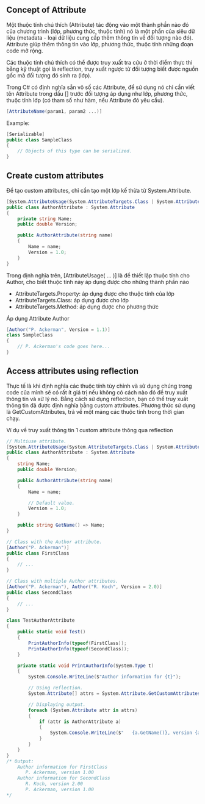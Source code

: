 ## Concept of Attribute

Một thuộc tính chú thích (Attribute) tác động vào một thành phần nào đó của chương trình (lớp, phương thức, thuộc tính) nó là một phần của siêu dữ liệu (metadata - loại dữ liệu cung cấp thêm thông tin về đối tượng nào đó). Attribute giúp thêm thông tin vào lớp, phương thức, thuộc tính những đoạn code mở rộng.

Các thuộc tính chú thích có thể được truy xuất tra cứu ở thời điểm thực thi bằng kỹ thuật gọi là reflection, truy xuất ngược từ đối tượng biết được nguồn gốc mà đối tượng đó sinh ra (lớp).

Trong C# có định nghĩa sẵn vô số các Attribute, để sử dụng nó chỉ cần viết tên Attribute trong dấu [] trước đối tượng áp dụng như lớp, phương thức, thuộc tính lớp (có tham số như hàm, nếu Attribute đó yêu cầu).

```csharp
[AttributeName(param1, param2 ...)]
```

Example:

```csharp
[Serializable]
public class SampleClass
{
    // Objects of this type can be serialized.
}
```

## Create custom attributes

Để tạo custom attributes, chỉ cần tạo một lớp kế thừa từ System.Attribute.

```csharp
[System.AttributeUsage(System.AttributeTargets.Class | System.AttributeTargets.Struct)]
public class AuthorAttribute : System.Attribute
{
    private string Name;
    public double Version;

    public AuthorAttribute(string name)
    {
        Name = name;
        Version = 1.0;
    }
}
```

Trong định nghĩa trên, [AttributeUsage( ... )] là để thiết lập thuộc tính cho Author, cho biết thuộc tính này áp dụng được cho những thành phần nào

- AttributeTargets.Property: áp dụng được cho thuộc tính của lớp
- AttributeTargets.Class: áp dụng được cho lớp
- AttributeTargets.Method: áp dụng được cho phương thức

Áp dụng Attribute Author

```csharp
[Author("P. Ackerman", Version = 1.1)]
class SampleClass
{
    // P. Ackerman's code goes here...
}
```

## Access attributes using reflection

Thực tế là khi định nghĩa các thuộc tính tùy chỉnh và sử dụng chúng trong code của mình sẽ có rất ít giá trị nếu không có cách nào đó để truy xuất thông tin và xử lý nó. Bằng cách sử dụng reflection, bạn có thể truy xuất thông tin đã được định nghĩa bằng custom attributes. Phương thức sử dụng là GetCustomAttributes, trả về một mảng các thuộc tính trong thời gian chạy.

Ví dụ về truy xuất thông tin 1 custom attribute thông qua reflection

```csharp
// Multiuse attribute.
[System.AttributeUsage(System.AttributeTargets.Class | System.AttributeTargets.Struct, AllowMultiple = true)]
public class AuthorAttribute : System.Attribute
{
    string Name;
    public double Version;

    public AuthorAttribute(string name)
    {
        Name = name;

        // Default value.
        Version = 1.0;
    }

    public string GetName() => Name;
}

// Class with the Author attribute.
[Author("P. Ackerman")]
public class FirstClass
{
    // ...
}

// Class with multiple Author attributes.
[Author("P. Ackerman"), Author("R. Koch", Version = 2.0)]
public class SecondClass
{
    // ...
}

class TestAuthorAttribute
{
    public static void Test()
    {
        PrintAuthorInfo(typeof(FirstClass));
        PrintAuthorInfo(typeof(SecondClass));
    }

    private static void PrintAuthorInfo(System.Type t)
    {
        System.Console.WriteLine($"Author information for {t}");

        // Using reflection.
        System.Attribute[] attrs = System.Attribute.GetCustomAttributes(t);  // Reflection.

        // Displaying output.
        foreach (System.Attribute attr in attrs)
        {
            if (attr is AuthorAttribute a)
            {
                System.Console.WriteLine($"   {a.GetName()}, version {a.Version:f}");
            }
        }
    }
}
/* Output:
    Author information for FirstClass
       P. Ackerman, version 1.00
    Author information for SecondClass
       R. Koch, version 2.00
       P. Ackerman, version 1.00
*/
```
